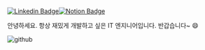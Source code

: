 ###

<!--
**Kimjaegwun/Kimjaegwun** is a ✨ _special_ ✨ repository because its `README.md` (this file) appears on your GitHub profile.

Here are some ideas to get you started:

- 🔭 I’m currently working on ...
- 🌱 I’m currently learning ...
- 👯 I’m looking to collaborate on ...
- 🤔 I’m looking for help with ...
- 💬 Ask me about ...
- 📫 How to reach me: ...
- 😄 Pronouns: ...
- ⚡ Fun fact: ...
-->

[![Linkedin Badge](https://img.shields.io/badge/-LinkedIn-blue?style=flat-square&logo=Linkedin&logoColor=white&link=https://www.linkedin.com/in/jaekwon-kim-2a9863205/)](https://www.linkedin.com/in/jaekwon-kim-2a9863205/)[![Notion Badge](https://img.shields.io/badge/-Notion-white?style=flat-square&logo=Notion&logoColor=black&link=https://shadow-change-df4.notion.site/a5c0a24e215d4efb9a594ff0ab103ffb)](https://shadow-change-df4.notion.site/a5c0a24e215d4efb9a594ff0ab103ffb)

안녕하세요. 항상 재밌게 개발하고 싶은 IT 엔지니어입니다. 반갑습니다~ 😄

![github](http://dev-stage.codenary.co.kr/github-widget/api?username=정수현)
